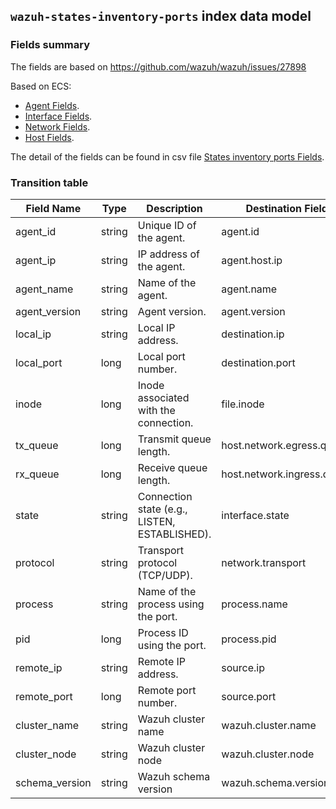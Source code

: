 ## `wazuh-states-inventory-ports` index data model

### Fields summary

The fields are based on https://github.com/wazuh/wazuh/issues/27898

Based on ECS:

- [Agent Fields](https://www.elastic.co/guide/en/ecs/current/ecs-agent.html).
- [Interface Fields](https://www.elastic.co/guide/en/ecs/current/ecs-interface.html).
- [Network Fields](https://www.elastic.co/guide/en/ecs/current/ecs-network.html).
- [Host Fields](https://www.elastic.co/guide/en/ecs/current/ecs-host.html).

The detail of the fields can be found in csv file [States inventory ports Fields](fields.csv).

### Transition table

| Field Name     | Type   | Description                                   | Destination Field          | Custom |
|----------------|--------|-----------------------------------------------|----------------------------|--------|
| agent_id       | string | Unique ID of the agent.                       | agent.id                   | FALSE  |
| agent_ip       | string | IP address of the agent.                      | agent.host.ip              | TRUE   |
| agent_name     | string | Name of the agent.                            | agent.name                 | FALSE  |
| agent_version  | string | Agent version.                                | agent.version              | FALSE  |
| local_ip       | string | Local IP address.                             | destination.ip             | FALSE  |
| local_port     | long   | Local port number.                            | destination.port           | FALSE  |
| inode          | long   | Inode associated with the connection.         | file.inode                 | FALSE  |
| tx_queue       | long   | Transmit queue length.                        | host.network.egress.queue  | TRUE   |
| rx_queue       | long   | Receive queue length.                         | host.network.ingress.queue | FALSE  |
| state          | string | Connection state (e.g., LISTEN, ESTABLISHED). | interface.state            | TRUE   |
| protocol       | string | Transport protocol (TCP/UDP).                 | network.transport          | FALSE  |
| process        | string | Name of the process using the port.           | process.name               | FALSE  |
| pid            | long   | Process ID using the port.                    | process.pid                | FALSE  |
| remote_ip      | string | Remote IP address.                            | source.ip                  | FALSE  |
| remote_port    | long   | Remote port number.                           | source.port                | FALSE  |
| cluster_name   | string | Wazuh cluster name                            | wazuh.cluster.name         | TRUE   |
| cluster_node   | string | Wazuh cluster node                            | wazuh.cluster.node         | TRUE   |
| schema_version | string | Wazuh schema version                          | wazuh.schema.version       | TRUE   |
